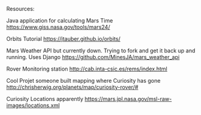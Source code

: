 Resources:

Java application for calculating Mars Time
 https://www.giss.nasa.gov/tools/mars24/

 Orbits Tutorial
 https://jtauber.github.io/orbits/

Mars Weather API but currently down. Trying to fork and get it back up and running. Uses Django
https://github.com/MinesJA/mars_weather_api

Rover Monitoring station
http://cab.inta-csic.es/rems/index.html



Cool Projet someone built mapping where Curiosity has gone
http://chrisherwig.org/planets/map/curiosity-rover/#

Curiosity Locations apparently
https://mars.jpl.nasa.gov/msl-raw-images/locations.xml
